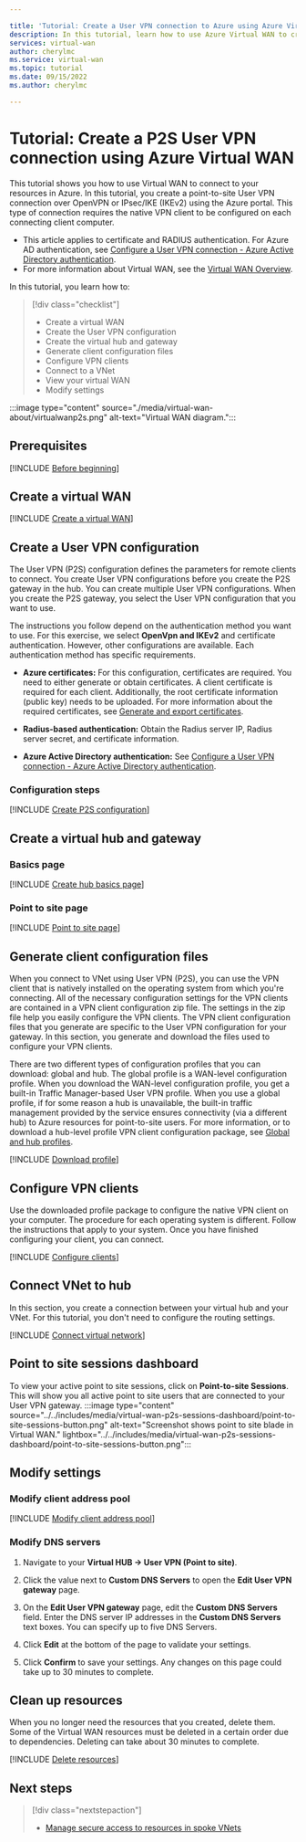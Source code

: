 ```yaml
---

title: 'Tutorial: Create a User VPN connection to Azure using Azure Virtual WAN'
description: In this tutorial, learn how to use Azure Virtual WAN to create a User VPN (point-to-site) connection to Azure.
services: virtual-wan
author: cherylmc
ms.service: virtual-wan
ms.topic: tutorial
ms.date: 09/15/2022
ms.author: cherylmc

---
```

# Tutorial: Create a P2S User VPN connection using Azure Virtual WAN

This tutorial shows you how to use Virtual WAN to connect to your resources in Azure. In this tutorial, you create a point-to-site User VPN connection over OpenVPN or IPsec/IKE (IKEv2) using the Azure portal. This type of connection requires the native VPN client to be configured on each connecting client computer.

* This article applies to certificate and RADIUS authentication. For Azure AD authentication, see [Configure a User VPN connection - Azure Active Directory authentication](virtual-wan-point-to-site-azure-ad.md).
* For more information about Virtual WAN, see the [Virtual WAN Overview](virtual-wan-about.md).

In this tutorial, you learn how to:

> [!div class="checklist"]
> * Create a virtual WAN
> * Create the User VPN configuration
> * Create the virtual hub and gateway
> * Generate client configuration files
> * Configure VPN clients
> * Connect to a VNet
> * View your virtual WAN
> * Modify settings

:::image type="content" source="./media/virtual-wan-about/virtualwanp2s.png" alt-text="Virtual WAN diagram.":::

## Prerequisites

[!INCLUDE [Before beginning](../../includes/virtual-wan-before-include.md)]

## <a name="wan"></a>Create a virtual WAN

[!INCLUDE [Create a virtual WAN](../../includes/virtual-wan-create-vwan-include.md)]

## <a name="p2sconfig"></a>Create a User VPN configuration

The User VPN (P2S) configuration defines the parameters for remote clients to connect. You create User VPN configurations before you create the P2S gateway in the hub. You can create multiple User VPN configurations. When you create the P2S gateway, you select the User VPN configuration that you want to use.

The instructions you follow depend on the authentication method you want to use. For this exercise, we select **OpenVpn and IKEv2** and certificate authentication. However, other configurations are available. Each authentication method has specific requirements.

* **Azure certificates:** For this configuration, certificates are required. You need to either generate or obtain certificates. A client certificate is required for each client. Additionally, the root certificate information (public key) needs to be uploaded. For more information about the required certificates, see [Generate and export certificates](certificates-point-to-site.md).

* **Radius-based authentication:** Obtain the Radius server IP, Radius server secret, and certificate information.

* **Azure Active Directory authentication:** See [Configure a User VPN connection - Azure Active Directory authentication](virtual-wan-point-to-site-azure-ad.md).

### Configuration steps

[!INCLUDE [Create P2S configuration](../../includes/virtual-wan-p2s-configuration-include.md)]

## <a name="hub"></a>Create a virtual hub and gateway

### Basics page

[!INCLUDE [Create hub basics page](../../includes/virtual-wan-hub-basics.md)]

### Point to site page

[!INCLUDE [Point to site page](../../includes/virtual-wan-p2s-gateway-include.md)]

## <a name="download"></a>Generate client configuration files

When you connect to VNet using User VPN (P2S), you can use the VPN client that is natively installed on the operating system from which you're connecting. All of the necessary configuration settings for the VPN clients are contained in a VPN client configuration zip file. The settings in the zip file help you easily configure the VPN clients. The VPN client configuration files that you generate are specific to the User VPN configuration for your gateway. In this section, you generate and download the files used to configure your VPN clients.

There are two different types of configuration profiles that you can download: global and hub. The global profile is a WAN-level configuration profile. When you download the WAN-level configuration profile, you get a built-in Traffic Manager-based User VPN profile. When you use a global profile, if for some reason a hub is unavailable, the built-in traffic management provided by the service ensures connectivity (via a different hub) to Azure resources for point-to-site users. For more information, or to download a hub-level profile VPN client configuration package, see [Global and hub profiles](global-hub-profile.md).

[!INCLUDE [Download profile](../../includes/virtual-wan-p2s-download-profile-include.md)]

## <a name="configure-client"></a>Configure VPN clients

Use the downloaded profile package to configure the native VPN client on your computer. The procedure for each operating system is different. Follow the instructions that apply to your system.
Once you have finished configuring your client, you can connect.

[!INCLUDE [Configure clients](../../includes/virtual-wan-p2s-configure-clients-include.md)]

## <a name="connect-vnet"></a>Connect VNet to hub

In this section, you create a connection between your virtual hub and your VNet. For this tutorial, you don't need to configure the routing settings.

[!INCLUDE [Connect virtual network](../../includes/virtual-wan-connect-vnet-hub-include.md)]

## <a name="viewwan"></a>Point to site sessions dashboard

To view your active point to site sessions, click on **Point-to-site Sessions**. This will show you all active point to site users that are connected to your User VPN gateway.
  :::image type="content" source="../../includes/media/virtual-wan-p2s-sessions-dashboard/point-to-site-sessions-button.png" alt-text="Screenshot shows point to site blade in Virtual WAN." lightbox="../../includes/media/virtual-wan-p2s-sessions-dashboard/point-to-site-sessions-button.png":::

## Modify settings

### <a name="address-pool"></a>Modify client address pool

[!INCLUDE [Modify client address pool](../../includes/virtual-wan-client-address-pool-include.md)]

### <a name="dns"></a>Modify DNS servers

1. Navigate to your **Virtual HUB -> User VPN (Point to site)**.

1. Click the value next to **Custom DNS Servers** to open the **Edit User VPN gateway** page.

1. On the **Edit User VPN gateway** page, edit the **Custom DNS Servers** field. Enter the DNS server IP addresses in the **Custom DNS Servers** text boxes. You can specify up to five DNS Servers.

1. Click **Edit** at the bottom of the page to validate your settings.

1. Click **Confirm** to save your settings. Any changes on this page could take up to 30 minutes to complete.

## <a name="cleanup"></a>Clean up resources

When you no longer need the resources that you created, delete them. Some of the Virtual WAN resources must be deleted in a certain order due to dependencies. Deleting can take about 30 minutes to complete.

[!INCLUDE [Delete resources](../../includes/virtual-wan-resource-cleanup.md)]

## Next steps

> [!div class="nextstepaction"]
> * [Manage secure access to resources in spoke VNets](manage-secure-access-resources-spoke-p2s.md)
